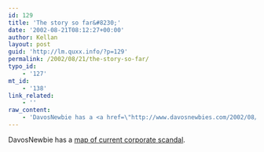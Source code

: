 ```yaml
---
id: 129
title: 'The story so far&#8230;'
date: '2002-08-21T08:12:27+00:00'
author: Kellan
layout: post
guid: 'http://lm.quxx.info/?p=129'
permalink: /2002/08/21/the-story-so-far/
typo_id:
    - '127'
mt_id:
    - '138'
link_related:
    - ''
raw_content:
    - 'DavosNewbie has a <a href=\"http://www.davosnewbies.com/2002/08/21#scandalMap\">map of current corporate scandal</a>.'
---
```


DavosNewbie has a [map of current corporate scandal](http://www.davosnewbies.com/2002/08/21#scandalMap).
